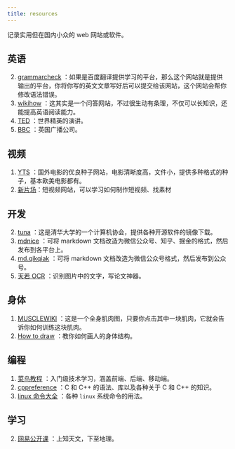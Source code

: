 ```yaml
---
title: resources
---
```


记录实用但在国内小众的 web 网站或软件。

## 英语

2. [grammarcheck](https://www.nounplus.net/grammarcheck/) ：如果是百度翻译提供学习的平台，那么这个网站就是提供输出的平台，你将你写的英文文章写好后可以提交给该网站，这个网站会帮你修改语法错误。
3. [wikihow](https://www.wikihow.com/) ：这其实是一个问答网站，不过很生动有条理，不仅可以长知识，还能提高英语阅读能力。
4. [TED](https://ted.com) ：世界精英的演讲。
5. [BBC](https://bbc.com) ：英国广播公司。

## 视频

1. [YTS](https://yts.lt/) ：国外电影的优良种子网站，电影清晰度高，文件小，提供多种格式的种子，基本欧美电影都有。
2. [新片场](https://www.xinpianchang.com/)：短视频网站，可以学习如何制作短视频、找素材

## 开发

2. [tuna](https://tuna.moe/) ：这是清华大学的一个计算机协会，提供各种开源软件的镜像下载。
3. [mdnice](https://www.mdnice.com/) ：可将 markdown 文档改造为微信公众号、知乎、掘金的格式，然后发布到各平台上。
4. [md.qikqiak](https://md.qikqiak.com/) ：可将 markdown 文档改造为微信公众号格式，然后发布到公众号。
5. [天若 OCR](https://tianruoocr.cn/) ：识别图片中的文字，写论文神器。

## 身体

1. [MUSCLEWIKI](https://musclewiki.org/) ：这是一个全身肌肉图，只要你点击其中一块肌肉，它就会告诉你如何训练这块肌肉。
2. [How to draw](https://www.proko.com/how-to-draw-videos/) ：教你如何画人的身体结构。

## 编程

1. [菜鸟教程](https://www.runoob.com/) ：入门级技术学习，涵盖前端、后端、移动端。
2. [cppreference](https://cppreference.com) ：C 和 C++ 的语法、库以及各种关于 C 和 C++ 的知识。
3. [linux 命令大全](https://man.linuxde.net/) ：各种 `linux` 系统命令的用法。 

## 学习

2. [网易公开课](https://open.163.com/) ：上知天文，下至地理。